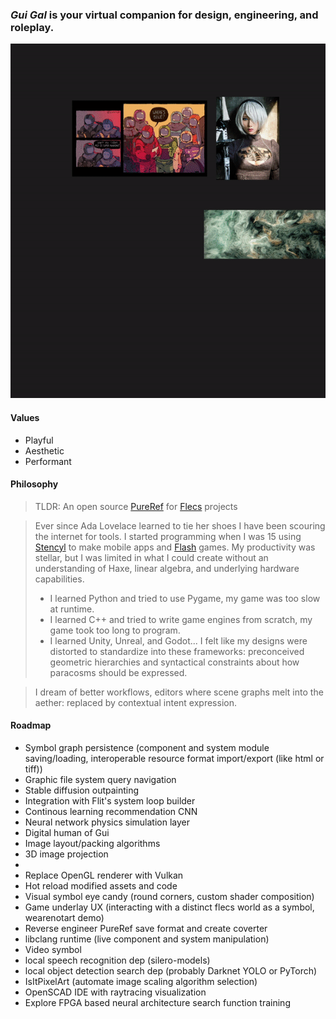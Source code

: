 ### ***Gui Gal*** is your virtual companion for design, engineering, and roleplay.
![](./res/img/example_0.gif)

#### Values
* Playful
* Aesthetic
* Performant

#### Philosophy

>TLDR: An open source [PureRef](https://www.pureref.com/) for [Flecs](https://github.com/SanderMertens/flecs) projects

>Ever since Ada Lovelace learned to tie her shoes I have been scouring the internet for tools. I started programming when I was 15 using [Stencyl](http://www.stencyl.com/ "Stencyl") to make mobile apps and [Flash](https://www.youtube.com/watch?v=uhvey_FjtXA "Flash games r cool") games. My productivity was stellar, but I was limited in what I could create without an understanding of Haxe, linear algebra, and underlying hardware capabilities.
>* I learned Python and tried to use Pygame, my game was too slow at runtime.
>* I learned C++ and tried to write game engines from scratch, my game took too long to program.
>* I learned Unity, Unreal, and Godot... I felt like my designs were distorted to standardize into these frameworks: preconceived geometric hierarchies and syntactical constraints about how paracosms should be expressed.

>I dream of better workflows, editors where scene graphs melt into the aether: replaced by contextual intent expression.

#### Roadmap
* Symbol graph persistence (component and system module saving/loading, interoperable resource format import/export (like html or tiff))
* Graphic file system query navigation
* Stable diffusion outpainting
* Integration with Flit's system loop builder
* Continous learning recommendation CNN
* Neural network physics simulation layer
* Digital human of Gui
* Image layout/packing algorithms
* 3D image projection
* 
* Replace OpenGL renderer with Vulkan
* Hot reload modified assets and code
* Visual symbol eye candy (round corners, custom shader composition)
* Game underlay UX (interacting with a distinct flecs world as a symbol, wearenotart demo)
* Reverse engineer PureRef save format and create coverter
* libclang runtime (live component and system manipulation)
* Video symbol
* local speech recognition dep (silero-models)
* local object detection search dep (probably Darknet YOLO or PyTorch)
* IsItPixelArt (automate image scaling algorithm selection)
* OpenSCAD IDE with raytracing visualization
* Explore FPGA based neural architecture search function training
